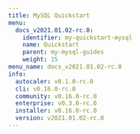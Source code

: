 ```yaml
---
title: MySQL Quickstart
menu:
  docs_v2021.01.02-rc.0:
    identifier: my-quickstart-mysql
    name: Quickstart
    parent: my-mysql-guides
    weight: 15
menu_name: docs_v2021.01.02-rc.0
info:
  autocaler: v0.1.0-rc.0
  cli: v0.16.0-rc.0
  community: v0.16.0-rc.0
  enterprise: v0.3.0-rc.0
  installer: v0.16.0-rc.0
  version: v2021.01.02-rc.0
---
```


